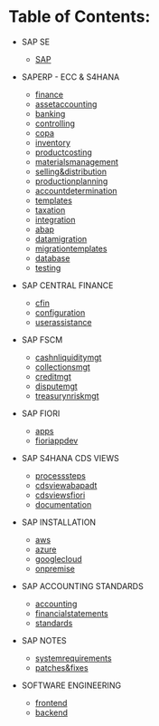 # Table of Contents:

  * SAP SE
    - [SAP](./SAP/sap/index)

  * SAPERP - ECC & S4HANA

    - [finance](./SAPERP-ECC&S4HANA/finance/index)
    - [assetaccounting](./SAPERP-ECC&S4HANA/assetaccounting/index)
    - [banking](./SAPERP-ECC&S4HANA/banking/index)
    - [controlling](./SAPERP-ECC&S4HANA/controlling/index)
    - [copa](./SAPERP-ECC&S4HANA/copa/index)
    - [inventory](./SAPERP-ECC&S4HANA/inventory/index)
    - [productcosting](./SAPERP-ECC&S4HANA/productcosting/index)
    - [materialsmanagement](./SAPERP-ECC&S4HANA/materialsmanagement/index)
    - [selling&distribution](./SAPERP-ECC&S4HANA/selling&distribution/index)
    - [productionplanning](./SAPERP-ECC&S4HANA/productionplanning/index)
    - [accountdetermination](./SAPERP-ECC&S4HANA/accountdetermination/index)
    - [templates](./SAPERP-ECC&S4HANA/templates/index)
    - [taxation](./SAPERP-ECC&S4HANA/taxation/index)
    - [integration](./SAPERP-ECC&S4HANA/integration/index)
    - [abap](./SAPERP-ECC&S4HANA/abap/index)
    - [datamigration](./SAPERP-ECC&S4HANA/datamigration/index)
    - [migrationtemplates](./SAPERP-ECC&S4HANA/migrationtemplates/index)
    - [database](./SAPERP-ECC&S4HANA/database/index)
    - [testing](./SAPERP-ECC&S4HANA/testing/index)

  * SAP CENTRAL FINANCE
    - [cfin](./SAPCENTRALFINANCE/cfin/index)
    - [configuration](./SAPCENTRALFINANCE/configuration/index)
    - [userassistance](./SAPCENTRALFINANCE/userassistance/index)

  * SAP FSCM
    - [cashnliquiditymgt](./SAPFSCM/cashnliquiditymgt/index)
    - [collectionsmgt](./SAPFSCM/collectionsmgt/index)
    - [creditmgt](./SAPFSCM/creditmgt/index)
    - [disputemgt](./SAPFSCM/disputemgt/index)
    - [treasurynriskmgt](./SAPFSCM/treasurynriskmgt/index)

  * SAP FIORI
    - [apps](./SAPFIORI/apps/index)
    - [fioriappdev](./SAPFIORI/fioriappdev/index)

  * SAP S4HANA CDS VIEWS
    - [processsteps](./SAPS4CDSVIEWS/processsteps/index)
    - [cdsviewabapadt](./SAPS4CDSVIEWS/cdsviewabapadt/index)
    - [cdsviewsfiori](./SAPS4CDSVIEWS/cdsviewsfiori/index)
    - [documentation](./SAPS4CDSVIEWS/documentation/index)

  * SAP INSTALLATION
    - [aws](./SAPINSTALLATION/AWS/index)
    - [azure](./SAPINSTALLATION/AZURE/index)
    - [googlecloud](./SAPINSTALLATION/GCLOUD/index)
    - [onpremise](./SAPINSTALLATION/ONPREMISE/index)

  * SAP ACCOUNTING STANDARDS

    - [accounting](./SAPACCSTANDARDS/accounting/index)
    - [financialstatements](./SAPACCSTANDARDS/financialstatements/index)
    - [standards](./SAPACCSTANDARDS/standards/index)

  * SAP NOTES

    - [systemrequirements](./SAPNOTES/systemrequirements/index)
    - [patches&fixes](./SAPNOTES/patches&fixes/index)

  * SOFTWARE ENGINEERING

    - [frontend](./SOFTWARE.ENGG/frontend/index)
    - [backend](./SOFTWARE.ENGG/backend/index)

<style> #disqus_thread { display: none}</style>
